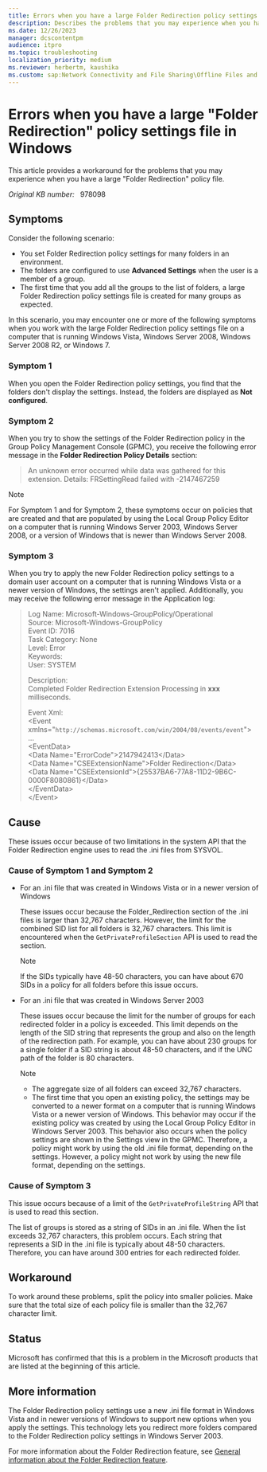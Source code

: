 ```yaml
---
title: Errors when you have a large Folder Redirection policy settings file in Windows
description: Describes the problems that you may experience when you have a large Folder Redirection policy file. Provides a workaround.
ms.date: 12/26/2023
manager: dcscontentpm
audience: itpro
ms.topic: troubleshooting
localization_priority: medium
ms.reviewer: herbertm, kaushika
ms.custom: sap:Network Connectivity and File Sharing\Offline Files and Folders (CSC), csstroubleshoot
---
```

# Errors when you have a large "Folder Redirection" policy settings file in Windows

This article provides a workaround for the problems that you may experience when you have a large "Folder Redirection" policy file.

_Original KB number:_ &nbsp; 978098

## Symptoms

Consider the following scenario:

- You set Folder Redirection policy settings for many folders in an environment.
- The folders are configured to use **Advanced Settings** when the user is a member of a group.
- The first time that you add all the groups to the list of folders, a large Folder Redirection policy settings file is created for many groups as expected.

In this scenario, you may encounter one or more of the following symptoms when you work with the large Folder Redirection policy settings file on a computer that is running Windows Vista, Windows Server 2008, Windows Server 2008 R2, or Windows 7.

### Symptom 1

When you open the Folder Redirection policy settings, you find that the folders don't display the settings. Instead, the folders are displayed as **Not configured**.

### Symptom 2

When you try to show the settings of the Folder Redirection policy in the Group Policy Management Console (GPMC), you receive the following error message in the **Folder Redirection Policy Details** section:

> An unknown error occurred while data was gathered for this extension. Details: FRSettingRead failed with -2147467259

> [!NOTE]
> For Symptom 1 and for Symptom 2, these symptoms occur on policies that are created and that are populated by using the Local Group Policy Editor on a computer that is running Windows Server 2003, Windows Server 2008, or a version of Windows that is newer than Windows Server 2008.

### Symptom 3

When you try to apply the new Folder Redirection policy settings to a domain user account on a computer that is running Windows Vista or a newer version of Windows, the settings aren't applied. Additionally, you may receive the following error message in the Application log:

> Log Name: Microsoft-Windows-GroupPolicy/Operational  
Source: Microsoft-Windows-GroupPolicy  
Event ID: 7016  
Task Category: None  
Level: Error  
Keywords:  
User: SYSTEM  
>
> Description:  
Completed Folder Redirection Extension Processing in **xxx** milliseconds.  
>
> Event Xml:  
\<Event xmlns="`http://schemas.microsoft.com/win/2004/08/events/event`">  
...  
\<EventData>  
\<Data Name="ErrorCode">2147942413\</Data>  
\<Data Name="CSEExtensionName">Folder Redirection\</Data>  
\<Data Name="CSEExtensionId">{25537BA6-77A8-11D2-9B6C-0000F8080861}\</Data>  
\</EventData>  
\</Event>  

## Cause

These issues occur because of two limitations in the system API that the Folder Redirection engine uses to read the .ini files from SYSVOL.

### Cause of Symptom 1 and Symptom 2

- For an .ini file that was created in Windows Vista or in a newer version of Windows

    These issues occur because the Folder_Redirection section of the .ini files is larger than 32,767 characters. However, the limit for the combined SID list for all folders is 32,767 characters. This limit is encountered when the `GetPrivateProfileSection` API is used to read the section.

    > [!NOTE]
    > If the SIDs typically have 48-50 characters, you can have about 670 SIDs in a policy for all folders before this issue occurs.

- For an .ini file that was created in Windows Server 2003

    These issues occur because the limit for the number of groups for each redirected folder in a policy is exceeded. This limit depends on the length of the SID string that represents the group and also on the length of the redirection path. For example, you can have about 230 groups for a single folder if a SID string is about 48-50 characters, and if the UNC path of the folder is 80 characters.

    > [!NOTE]
    >
    > - The aggregate size of all folders can exceed 32,767 characters.
    > - The first time that you open an existing policy, the settings may be converted to a newer format on a computer that is running Windows Vista or a newer version of Windows. This behavior may occur if the existing policy was created by using the Local Group Policy Editor in Windows Server 2003. This behavior also occurs when the policy settings are shown in the Settings view in the GPMC. Therefore, a policy might work by using the old .ini file format, depending on the settings. However, a policy might not work by using the new file format, depending on the settings.

### Cause of Symptom 3

This issue occurs because of a limit of the `GetPrivateProfileString` API that is used to read this section.

The list of groups is stored as a string of SIDs in an .ini file. When the list exceeds 32,767 characters, this problem occurs. Each string that represents a SID in the .ini file is typically about 48-50 characters. Therefore, you can have around 300 entries for each redirected folder.

## Workaround

To work around these problems, split the policy into smaller policies. Make sure that the total size of each policy file is smaller than the 32,767 character limit.

## Status

Microsoft has confirmed that this is a problem in the Microsoft products that are listed at the beginning of this article.

## More information

The Folder Redirection policy settings use a new .ini file format in Windows Vista and in newer versions of Windows to support new options when you apply the settings. This technology lets you redirect more folders compared to the Folder Redirection policy settings in Windows Server 2003.

For more information about the Folder Redirection feature, see [General information about the Folder Redirection feature](/previous-versions/windows/it-pro/windows-server-2008-R2-and-2008/cc732275(v=ws.10)).
